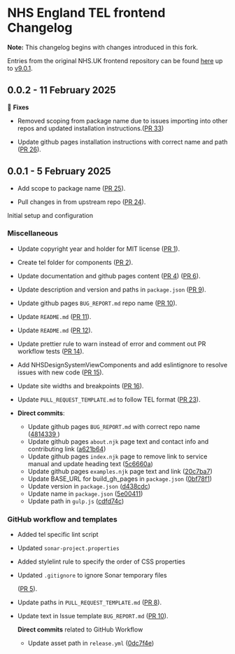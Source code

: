 # NHS England TEL frontend Changelog

**Note:** This changelog begins with changes introduced in this fork.

Entries from the original NHS.UK frontend repository can be found [here](https://github.com/nhsuk/nhsuk-frontend/blob/main/CHANGELOG.md)
up to [v9.0.1](https://github.com/nhsuk/nhsuk-frontend/releases/tag/v9.0.1).

## 0.0.2 - 11 February 2025

:wrench: **Fixes**

- Removed scoping from package name due to issues importing into other repos and updated installation instructions.([PR 33](https://github.com/TechnologyEnhancedLearning/nhsuk-frontend-tel/pull/33))

- Update github pages installation instructions with correct name and path ([PR 26](https://github.com/TechnologyEnhancedLearning/nhsuk-frontend-tel/pull/26)).

## 0.0.1 - 5 February 2025

- Add scope to package name ([PR 25](https://github.com/TechnologyEnhancedLearning/nhsuk-frontend-tel/pull/25)).

- Pull changes in from upstream repo ([PR 24](https://github.com/TechnologyEnhancedLearning/nhsuk-frontend-tel/pull/24)).

Initial setup and configuration

### Miscellaneous

- Update copyright year and holder for MIT license ([PR 1](https://github.com/TechnologyEnhancedLearning/nhsuk-frontend-tel/pull/1)).
- Create tel folder for components ([PR 2](https://github.com/TechnologyEnhancedLearning/nhsuk-frontend-tel/pull/2)).
- Update documentation and github pages content ([PR 4](https://github.com/TechnologyEnhancedLearning/nhsuk-frontend-tel/pull/4)) ([PR 6](https://github.com/TechnologyEnhancedLearning/nhsuk-frontend-tel/pull/6)).
- Update description and version and paths in `package.json` ([PR 9](https://github.com/TechnologyEnhancedLearning/nhsuk-frontend-tel/pull/9)).
- Update github pages `BUG_REPORT.md` repo name ([PR 10](https://github.com/TechnologyEnhancedLearning/nhsuk-frontend-tel/pull/10)).
- Update `README.md` ([PR 11](https://github.com/TechnologyEnhancedLearning/nhsuk-frontend-tel/pull/11)).
- Update `README.md` ([PR 12](https://github.com/TechnologyEnhancedLearning/nhsuk-frontend-tel/pull/12)).
- Update prettier rule to warn instead of error and comment out PR workflow tests ([PR 14](https://github.com/TechnologyEnhancedLearning/nhsuk-frontend-tel/pull/14)).
- Add NHSDesignSystemViewComponents and add eslintignore to resolve issues with new code ([PR 15](https://github.com/TechnologyEnhancedLearning/nhsuk-frontend-tel/pull/15)).
- Update site widths and breakpoints ([PR 16](https://github.com/TechnologyEnhancedLearning/nhsuk-frontend-tel/pull/16)).
- Update `PULL_REQUEST_TEMPLATE.md` to follow TEL format ([PR 23](https://github.com/TechnologyEnhancedLearning/nhsuk-frontend-tel/pull/23)).

- **Direct commits**:
  - Update github pages `BUG_REPORT.md` with correct repo name ([4814339
    ](https://github.com/TechnologyEnhancedLearning/nhse-tel-frontend/commit/4814339daedfacaaa45dfefca4ddda013667def5))
  - Update github pages `about.njk` page text and contact info and contributing link ([a621b64](https://github.com/TechnologyEnhancedLearning/nhsuk-frontend-tel/commit/a621b6436932d746fe68259e81dc06aaf627c1bc))
  - Update github pages `index.njk` page to remove link to service manual and update heading text ([5c6660a](https://github.com/TechnologyEnhancedLearning/nhsuk-frontend-tel/commit/5c6660a23ea3757bd6b57559d27ca9aeefc05fcb))
  - Update github pages `examples.njk` page text and link ([20c7ba7](https://github.com/TechnologyEnhancedLearning/nhsuk-frontend-tel/commit/20c7ba7545debf133bd78f94da270b83fc5bd4d4))
  - Update BASE_URL for build_gh_pages in `package.json` ([0bf78f1](https://github.com/TechnologyEnhancedLearning/nhsuk-frontend-tel/commit/0bf78f1f90782e8391b0d514716b0cbb8be33534))
  - Update version in `package.json` ([d438cdc](https://github.com/TechnologyEnhancedLearning/nhsuk-frontend-tel/commit/d438cdc5c16b244103006fda6fb2f8870ec7f42b))
  - Update name in `package.json` ([5e00411](https://github.com/TechnologyEnhancedLearning/nhsuk-frontend-tel/commit/5e00411eccdff9f72f0bbecb47d76ef52afa56b8))
  - Update path in `gulp.js` ([cdfd74c](https://github.com/TechnologyEnhancedLearning/nhsuk-frontend-tel/commit/cdfd74ce8248c360a1cb020d8470fc607b4e21c2))

### GitHub workflow and templates

- Added tel specific lint script
- Updated `sonar-project.properties`
- Added stylelint rule to specify the order of CSS properties
- Updated `.gitignore` to ignore Sonar temporary files

  ([PR 5](https://github.com/TechnologyEnhancedLearning/nhsuk-frontend-tel/pull/5)).

- Update paths in `PULL_REQUEST_TEMPLATE.md` ([PR 8](https://github.com/TechnologyEnhancedLearning/nhsuk-frontend-tel/pull/8)).

- Update text in Issue template `BUG_REPORT.md` ([PR 10](https://github.com/TechnologyEnhancedLearning/nhsuk-frontend-tel/pull/10)).

  **Direct commits** related to GitHub Workflow

  - Update asset path in `release.yml` ([0dc7f4e](https://github.com/TechnologyEnhancedLearning/nhsuk-frontend-tel/commit/0dc7f4e5468265f99df1ec17a47df9b48fae3ff4))
